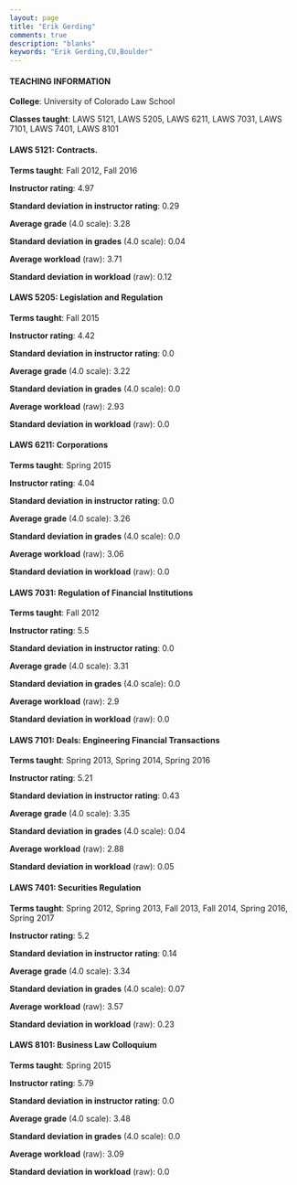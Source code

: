 ```yaml
---
layout: page
title: "Erik Gerding" 
comments: true
description: "blanks"
keywords: "Erik Gerding,CU,Boulder"
---
```

<head>
<script src="https://ajax.googleapis.com/ajax/libs/jquery/2.1.3/jquery.min.js"></script>
<script src="https://dl.dropboxusercontent.com/s/pc42nxpaw1ea4o9/highcharts.js?dl=0"></script>
<!-- <script src="../assets/js/highcharts.js"></script> -->
<style type="text/css">@font-face {
	font-family: "Bebas Neue";
	src: url(https://www.filehosting.org/file/details/544349/BebasNeue Regular.otf) format("opentype");
	}
	h1.Bebas { 
		font-family: "Bebas Neue", Verdana, Tahoma;
	}
</style>
</head>
	   
#### TEACHING INFORMATION

**College**: University of Colorado Law School

**Classes taught**: LAWS 5121, LAWS 5205, LAWS 6211, LAWS 7031, LAWS 7101, LAWS 7401, LAWS 8101

#### LAWS 5121: Contracts.

**Terms taught**: Fall 2012, Fall 2016

**Instructor rating**: 4.97

**Standard deviation in instructor rating**: 0.29

**Average grade** (4.0 scale): 3.28

**Standard deviation in grades** (4.0 scale): 0.04

**Average workload** (raw): 3.71

**Standard deviation in workload** (raw): 0.12

#### LAWS 5205: Legislation and Regulation

**Terms taught**: Fall 2015

**Instructor rating**: 4.42

**Standard deviation in instructor rating**: 0.0

**Average grade** (4.0 scale): 3.22

**Standard deviation in grades** (4.0 scale): 0.0

**Average workload** (raw): 2.93

**Standard deviation in workload** (raw): 0.0

#### LAWS 6211: Corporations

**Terms taught**: Spring 2015

**Instructor rating**: 4.04

**Standard deviation in instructor rating**: 0.0

**Average grade** (4.0 scale): 3.26

**Standard deviation in grades** (4.0 scale): 0.0

**Average workload** (raw): 3.06

**Standard deviation in workload** (raw): 0.0

#### LAWS 7031: Regulation of Financial Institutions

**Terms taught**: Fall 2012

**Instructor rating**: 5.5

**Standard deviation in instructor rating**: 0.0

**Average grade** (4.0 scale): 3.31

**Standard deviation in grades** (4.0 scale): 0.0

**Average workload** (raw): 2.9

**Standard deviation in workload** (raw): 0.0

#### LAWS 7101: Deals: Engineering Financial Transactions

**Terms taught**: Spring 2013, Spring 2014, Spring 2016

**Instructor rating**: 5.21

**Standard deviation in instructor rating**: 0.43

**Average grade** (4.0 scale): 3.35

**Standard deviation in grades** (4.0 scale): 0.04

**Average workload** (raw): 2.88

**Standard deviation in workload** (raw): 0.05

#### LAWS 7401: Securities Regulation

**Terms taught**: Spring 2012, Spring 2013, Fall 2013, Fall 2014, Spring 2016, Spring 2017

**Instructor rating**: 5.2

**Standard deviation in instructor rating**: 0.14

**Average grade** (4.0 scale): 3.34

**Standard deviation in grades** (4.0 scale): 0.07

**Average workload** (raw): 3.57

**Standard deviation in workload** (raw): 0.23

#### LAWS 8101: Business Law Colloquium

**Terms taught**: Spring 2015

**Instructor rating**: 5.79

**Standard deviation in instructor rating**: 0.0

**Average grade** (4.0 scale): 3.48

**Standard deviation in grades** (4.0 scale): 0.0

**Average workload** (raw): 3.09

**Standard deviation in workload** (raw): 0.0

